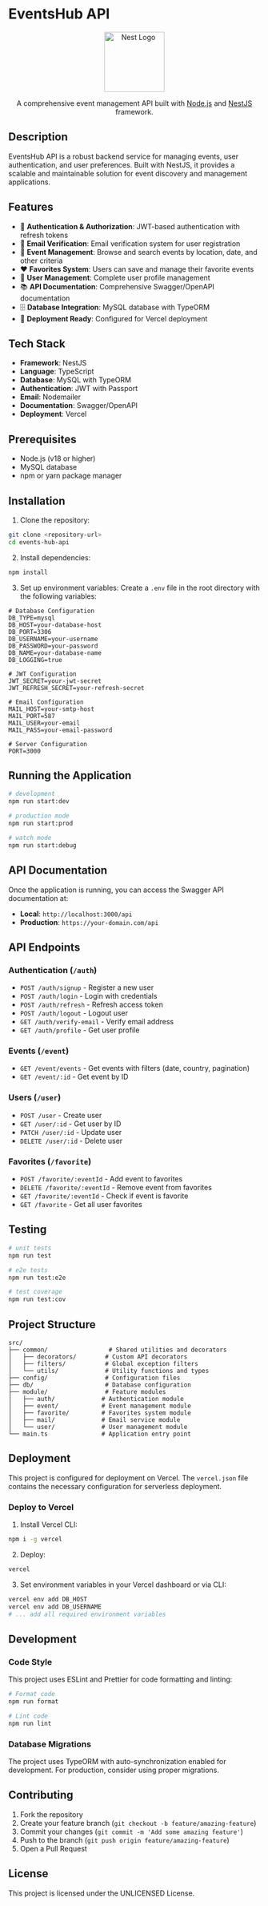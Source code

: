 # EventsHub API

<p align="center">
  <a href="http://nestjs.com/" target="blank"><img src="https://nestjs.com/img/logo-small.svg" width="120" alt="Nest Logo" /></a>
</p>

<p align="center">A comprehensive event management API built with <a href="http://nodejs.org" target="_blank">Node.js</a> and <a href="https://nestjs.com/" target="_blank">NestJS</a> framework.</p>

## Description

EventsHub API is a robust backend service for managing events, user authentication, and user preferences. Built with NestJS, it provides a scalable and maintainable solution for event discovery and management applications.

## Features

- 🔐 **Authentication & Authorization**: JWT-based authentication with refresh tokens
- 📧 **Email Verification**: Email verification system for user registration
- 🎫 **Event Management**: Browse and search events by location, date, and other criteria
- ❤️ **Favorites System**: Users can save and manage their favorite events
- 👤 **User Management**: Complete user profile management
- 📚 **API Documentation**: Comprehensive Swagger/OpenAPI documentation
- 🗄️ **Database Integration**: MySQL database with TypeORM
- 🚀 **Deployment Ready**: Configured for Vercel deployment

## Tech Stack

- **Framework**: NestJS
- **Language**: TypeScript
- **Database**: MySQL with TypeORM
- **Authentication**: JWT with Passport
- **Email**: Nodemailer
- **Documentation**: Swagger/OpenAPI
- **Deployment**: Vercel

## Prerequisites

- Node.js (v18 or higher)
- MySQL database
- npm or yarn package manager

## Installation

1. Clone the repository:
```bash
git clone <repository-url>
cd events-hub-api
```

2. Install dependencies:
```bash
npm install
```

3. Set up environment variables:
Create a `.env` file in the root directory with the following variables:
```env
# Database Configuration
DB_TYPE=mysql
DB_HOST=your-database-host
DB_PORT=3306
DB_USERNAME=your-username
DB_PASSWORD=your-password
DB_NAME=your-database-name
DB_LOGGING=true

# JWT Configuration
JWT_SECRET=your-jwt-secret
JWT_REFRESH_SECRET=your-refresh-secret

# Email Configuration
MAIL_HOST=your-smtp-host
MAIL_PORT=587
MAIL_USER=your-email
MAIL_PASS=your-email-password

# Server Configuration
PORT=3000
```

## Running the Application

```bash
# development
npm run start:dev

# production mode
npm run start:prod

# watch mode
npm run start:debug
```

## API Documentation

Once the application is running, you can access the Swagger API documentation at:
- **Local**: `http://localhost:3000/api`
- **Production**: `https://your-domain.com/api`

## API Endpoints

### Authentication (`/auth`)
- `POST /auth/signup` - Register a new user
- `POST /auth/login` - Login with credentials
- `POST /auth/refresh` - Refresh access token
- `POST /auth/logout` - Logout user
- `GET /auth/verify-email` - Verify email address
- `GET /auth/profile` - Get user profile

### Events (`/event`)
- `GET /event/events` - Get events with filters (date, country, pagination)
- `GET /event/:id` - Get event by ID

### Users (`/user`)
- `POST /user` - Create user
- `GET /user/:id` - Get user by ID
- `PATCH /user/:id` - Update user
- `DELETE /user/:id` - Delete user

### Favorites (`/favorite`)
- `POST /favorite/:eventId` - Add event to favorites
- `DELETE /favorite/:eventId` - Remove event from favorites
- `GET /favorite/:eventId` - Check if event is favorite
- `GET /favorite` - Get all user favorites

## Testing

```bash
# unit tests
npm run test

# e2e tests
npm run test:e2e

# test coverage
npm run test:cov
```

## Project Structure

```
src/
├── common/                 # Shared utilities and decorators
│   ├── decorators/        # Custom API decorators
│   ├── filters/           # Global exception filters
│   └── utils/             # Utility functions and types
├── config/                # Configuration files
├── db/                    # Database configuration
├── module/                # Feature modules
│   ├── auth/             # Authentication module
│   ├── event/            # Event management module
│   ├── favorite/         # Favorites system module
│   ├── mail/             # Email service module
│   └── user/             # User management module
└── main.ts               # Application entry point
```

## Deployment

This project is configured for deployment on Vercel. The `vercel.json` file contains the necessary configuration for serverless deployment.

### Deploy to Vercel

1. Install Vercel CLI:
```bash
npm i -g vercel
```

2. Deploy:
```bash
vercel
```

3. Set environment variables in your Vercel dashboard or via CLI:
```bash
vercel env add DB_HOST
vercel env add DB_USERNAME
# ... add all required environment variables
```

## Development

### Code Style

This project uses ESLint and Prettier for code formatting and linting:

```bash
# Format code
npm run format

# Lint code
npm run lint
```

### Database Migrations

The project uses TypeORM with auto-synchronization enabled for development. For production, consider using proper migrations.

## Contributing

1. Fork the repository
2. Create your feature branch (`git checkout -b feature/amazing-feature`)
3. Commit your changes (`git commit -m 'Add some amazing feature'`)
4. Push to the branch (`git push origin feature/amazing-feature`)
5. Open a Pull Request

## License

This project is licensed under the UNLICENSED License.
